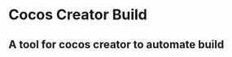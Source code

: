 <!--
 * @Author: zhupengfei
 * @Date: 2021-09-08 15:07:05
 * @LastEditTime: 2021-09-15 11:29:22
 * @LastEditors: zhupengfei
 * @Description:
 * @FilePath: /cocos-build/README.md
-->

# Cocos Creator Build

## A tool for cocos creator to automate build
